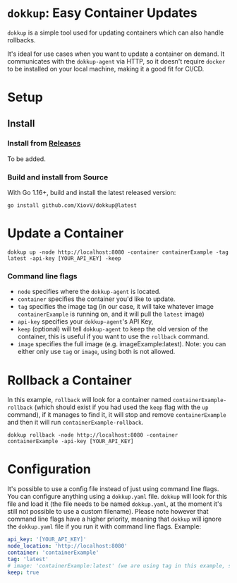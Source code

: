 # `dokkup`: Easy Container Updates

`dokkup` is a simple tool used for updating containers which can also handle rollbacks.

It's ideal for use cases when you want to update a container on demand. It communicates with 
the `dokkup-agent` via HTTP, so it doesn't require `docker` to be installed on your local machine, making it
a good fit for CI/CD.

# Setup

## Install

### Install from [Releases](https://github.com/XiovV/dokkup/releases)
To be added.

### Build and install from Source
With Go 1.16+, build and install the latest released version:

```
go install github.com/XiovV/dokkup@latest
```

# Update a Container
```shell
dokkup up -node http://localhost:8080 -container containerExample -tag latest -api-key [YOUR_API_KEY] -keep
```

### Command line flags

- `node` specifies where the `dokkup-agent` is located.
- `container` specifies the container you'd like to update.
- `tag` specifies the image tag (in our case, it will take whatever image `containerExample` is running on, and it will pull the `latest` image)
- `api-key` specifies your `dokkup-agent`'s API Key,
- `keep` (optional) will tell `dokkup-agent` to keep the old version of the container, this is useful if you want to use the `rollback` command.
- `image` specifies the full image (e.g. imageExample:latest). Note: you can either only use `tag` or `image`, using both is not allowed.

# Rollback a Container

In this example, `rollback` will look for a container named `containerExample-rollback` (which should exist if you had used the `keep` flag with the `up` command), if it manages to find it,
it will stop and remove `containerExample` and then it will run `containerExample-rollback`. 
```shell
dokkup rollback -node http://localhost:8080 -container containerExample -api-key [YOUR_API_KEY]
```

# Configuration
It's possible to use a config file instead of just using command line flags. You can configure anything using
a `dokkup.yaml` file. `dokkup` will look for this file and load it (the file needs to be named `dokkup.yaml`, at the moment it's 
still not possible to use a custom filename). Please note however that command line flags have a higher priority, meaning that `dokkup` will ignore the `dokkup.yaml`
file if you run it with command line flags. Example:
```yaml
api_key: '[YOUR_API_KEY]'
node_location: 'http://localhost:8080'
container: 'containerExample'
tag: 'latest'
# image: 'containerExample:latest' (we are using tag in this example, so it's unnecessary to specify the full image.)
keep: true
```